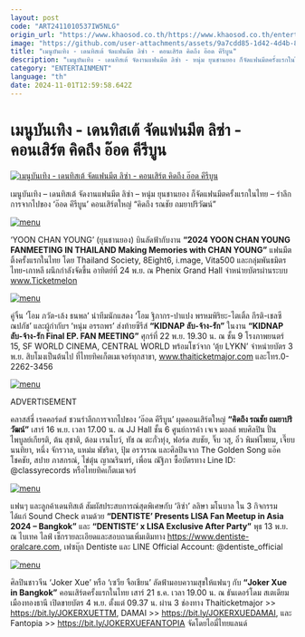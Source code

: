 ```yaml
---
layout: post
code: "ART2411010537IW5NLG"
origin_url: "https://www.khaosod.co.th/https://www.khaosod.co.th/entertainment/news_9485867"
image: "https://github.com/user-attachments/assets/9a7cdd85-1d42-4d4b-830d-6f561ae3542e"
title: "เมนูบันเทิง - เดนทิสเต้ จัดแฟนมีต ลิซ่า - คอนเสิร์ต คิดถึง อ๊อด คีรีบูน"
description: "เมนูบันเทิง - เดนทิสเต้ จัดงานแฟนมีต ลิซ่า - หนุ่ม ยุนชานยอง ก็จัดแฟนมีตครั้งแรกในไทย - รำลึกการจากไปของ ‘อ๊อด คีรีบูน’ คอนเสิร์ตใหญ่ “คิดถึง รณชัย ถมยาปริ"
category: "ENTERTAINMENT"
language: "th"
date: 2024-11-01T12:59:58.642Z
---
```


# เมนูบันเทิง - เดนทิสเต้ จัดแฟนมีต ลิซ่า - คอนเสิร์ต คิดถึง อ๊อด คีรีบูน

[![เมนูบันเทิง - เดนทิสเต้ จัดแฟนมีต ลิซ่า - คอนเสิร์ต คิดถึง อ๊อด คีรีบูน](https://www.khaosod.co.th/wpapp/uploads/2024/11/menu011124-1.jpg "เมนูบันเทิง - เดนทิสเต้ จัดแฟนมีต ลิซ่า - คอนเสิร์ต คิดถึง อ๊อด คีรีบูน")](https://www.khaosod.co.th/wpapp/uploads/2024/11/menu011124-1.jpg)

เมนูบันเทิง – เดนทิสเต้ จัดงานแฟนมีต ลิซ่า – หนุ่ม ยุนชานยอง ก็จัดแฟนมีตครั้งแรกในไทย – รำลึกการจากไปของ ‘อ๊อด คีรีบูน’ คอนเสิร์ตใหญ่ “คิดถึง รณชัย ถมยาปริวัฒน์”

[![menu](https://www.khaosod.co.th/wpapp/uploads/2024/11/menu011124-4.jpg)](https://www.khaosod.co.th/wpapp/uploads/2024/11/menu011124-4.jpg)

‘YOON CHAN YOUNG’ (ยุนชานยอง) บินลัดฟ้ากับงาน **“2024 YOON CHAN YOUNG FANMEETING IN THAILAND Making Memories with CHAN YOUNG”** แฟนมีตติ้งครั้งแรกในไทย โดย Thailand Society, 8Eight6, i.mage, Vita500 และกลุ่มพันธมิตรไทย-เกาหลี ผนึกกำลังจัดขึ้น อาทิตย์ที่ 24 พ.ย. ณ Phenix Grand Hall จำหน่ายบัตรผ่านระบบ www.Ticketmelon

[![menu](https://www.khaosod.co.th/wpapp/uploads/2024/11/menu011124-6.jpg)](https://www.khaosod.co.th/wpapp/uploads/2024/11/menu011124-6.jpg)

คู่จิ้น ‘โอม ภวัต-เล้ง ธนพล’ นำทีมนักแสดง ‘โอม ฐิภากร-ปาแปง พรหมพิริยะ-ไตเติ้ล กีรติ-เชลซี ณปภัช’ และผู้กำกับฯ ‘หนุ่ม อรรถพร’ ส่งท้ายซีรีส์ **“KIDNAP ลับ-จ้าง-รัก”** ในงาน **“KIDNAP ลับ-จ้าง-รัก Final EP. FAN MEETING”** ศุกร์ที่ 22 พ.ย. 19.30 น. ณ ชั้น 9 โรงภาพยนตร์ 15, SF WORLD CINEMA, CENTRAL WORLD พร้อมโชว์จาก ‘ตุ้ย LYKN’ จำหน่ายบัตร 3 พ.ย. สิบโมงเป็นต้นไป ที่ไทยทิคเก็ตเมเจอร์ทุกสาขา, www.thaiticketmajor.com และโทร.0-2262-3456

[![menu](https://www.khaosod.co.th/wpapp/uploads/2024/11/menu011124-5jpg.jpg)](https://www.khaosod.co.th/wpapp/uploads/2024/11/menu011124-5jpg.jpg)

ADVERTISEMENT

คลาสส์ซี่ เรคคอร์ดส์ ชวนรำลึกการจากไปของ ‘อ๊อด คีรีบูน’ ผุดคอนเสิร์ตใหญ่ **“คิดถึง รณชัย ถมยาปริวัฒน์”** เสาร์ 16 พ.ย. เวลา 17.00 น. ณ JJ Hall ชั้น 6 ศูนย์การค้า เจเจ มอลล์ พบศิลปิน ปั่น ไพบูลย์เกียรติ, ต้น สุชาติ, ต้อม เรนโบว์, ทัช ณ ตะกั่วทุ่ง, ฟอร์ด สบชัย, จิ๊บ วสุ, อิ๋ว พิมพ์โพยม, เจี๊ยบ นนทิยา, หนึ่ง จักรวาล, แหม่ม พัชริดา, ปุ้ม อรวรรณ และศิลปินจาก The Golden Song แอ๊ค โชคชัย, สปาย ภาสกรณ์, ไข่ตุ๋น ญาณรินทร์, เพื่อน ณัฐิภา ซื้อบัตรทาง Line ID: @classyrecords หรือไทยทิคเก็ตเมเจอร์

[![menu](https://www.khaosod.co.th/wpapp/uploads/2024/11/menu011124-3.jpg)](https://www.khaosod.co.th/wpapp/uploads/2024/11/menu011124-3.jpg)

แฟนๆ และลูกค้าเดนทิสเต้ สัมผัสประสบการณ์สุดพิเศษกับ ‘ลิซ่า’ ลลิษา มโนบาล ใน 3 กิจกรรม ได้แก่ Sound Check ตามด้วย **“DENTISTE’ Presents LISA Fan Meetup in Asia 2024 – Bangkok”** และ **“DENTISTE’ x LISA Exclusive After Party”** พุธ 13 พ.ย. ณ ไบเทค ไลฟ์ เช็กรายละเอียดและสอบถามเพิ่มเติมทาง https://www.dentiste-oralcare.com, เฟซบุ๊ก Dentiste และ LINE Official Account: @dentiste\_official

[![menu](https://www.khaosod.co.th/wpapp/uploads/2024/11/menu011124-2.jpg)](https://www.khaosod.co.th/wpapp/uploads/2024/11/menu011124-2.jpg)

ศิลปินชาวจีน ‘Joker Xue’ หรือ ‘เซวีย จือเชียน’ ลัดฟ้ามอบความสุขให้แฟนๆ กับ **“Joker Xue <Extraterrestrial Overseas Stadium.Encore Concert> in Bangkok”** คอนเสิร์ตครั้งแรกในไทย เสาร์ 21 ธ.ค. เวลา 19.00 น. ณ ธันเดอร์โดม สเตเดียม เมืองทองธานี เปิดขายบัตร 4 พ.ย. ตั้งแต่ 09.37 น. ผ่าน 3 ช่องทาง Thaiticketmajor >> https://bit.ly/JOKERXUETTM, DAMAI >> https://bit.ly/JOKERXUEDAMAI, และ Fantopia >> https://bit.ly/JOKERXUEFANTOPIA จัดโดยไอมี่ไทยแลนด์
